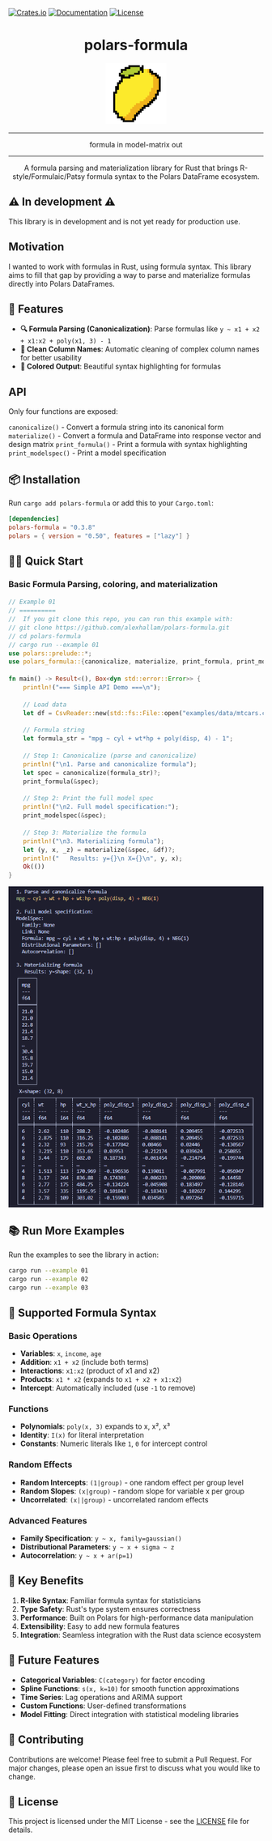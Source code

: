 
[![Crates.io](https://img.shields.io/crates/v/polars-formula.svg)](https://crates.io/crates/polars-formula)
[![Documentation](https://docs.rs/polars-formula/badge.svg)](https://docs.rs/polars-formula)
[![License](https://img.shields.io/crates/l/polars-formula.svg)](LICENSE)

<h1 align="center">polars-formula</h1>


<p align="center">
  <img src="img/mango_pixel.png" alt="logo" width="120">
</p>

---
<p align="center">formula in model-matrix out</p>

---

<p align="center">A formula parsing and materialization library for Rust that brings R-style/Formulaic/Patsy formula syntax to the Polars DataFrame ecosystem.</p>


## ⚠️ In development ⚠️

This library is in development and is not yet ready for production use.

## Motivation

I wanted to work with formulas in Rust, using formula syntax. This library aims to fill that gap by providing a way to parse and materialize formulas directly into Polars DataFrames.

## 🚀 Features

- **🔍 Formula Parsing (Canonicalization)**: Parse formulas like `y ~ x1 + x2 + x1:x2 + poly(x1, 3) - 1`
- **🧹 Clean Column Names**: Automatic cleaning of complex column names for better usability
- **🎨 Colored Output**: Beautiful syntax highlighting for formulas

## API

Only four functions are exposed:

`canonicalize()` - Convert a formula string into its canonical form
`materialize()` - Convert a formula and DataFrame into response vector and design matrix
`print_formula()` - Print a formula with syntax highlighting
`print_modelspec()` - Print a model specification


## 📦 Installation

Run `cargo add polars-formula` or add this to your `Cargo.toml`:

```toml
[dependencies]
polars-formula = "0.3.8"
polars = { version = "0.50", features = ["lazy"] }
```

## 🏃‍♂️ Quick Start

### Basic Formula Parsing, coloring, and materialization


```rust
// Example 01
// ==========
//  If you git clone this repo, you can run this example with:
// git clone https://github.com/alexhallam/polars-formula.git
// cd polars-formula
// cargo run --example 01
use polars::prelude::*;
use polars_formula::{canonicalize, materialize, print_formula, print_modelspec};

fn main() -> Result<(), Box<dyn std::error::Error>> {
    println!("=== Simple API Demo ===\n");

    // Load data
    let df = CsvReader::new(std::fs::File::open("examples/data/mtcars.csv")?).finish()?;

    // Formula string
    let formula_str = "mpg ~ cyl + wt*hp + poly(disp, 4) - 1";

    // Step 1: Canonicalize (parse and canonicalize)
    println!("\n1. Parse and canonicalize formula");
    let spec = canonicalize(formula_str)?;
    print_formula(&spec);

    // Step 2: Print the full model spec
    println!("\n2. Full model specification:");
    print_modelspec(&spec);

    // Step 3: Materialize the formula
    println!("\n3. Materializing formula");
    let (y, x, _z) = materialize(&spec, &df)?;
    println!("   Results: y={}\n X={}\n", y, x);
    Ok(())
}
```

<p align="center">
  <img src="img/output.png" alt="output">
</p>

## 📚 Run More Examples

Run the examples to see the library in action:

```bash
cargo run --example 01
cargo run --example 02
cargo run --example 03

```

## 🔧 Supported Formula Syntax

### Basic Operations
- **Variables**: `x`, `income`, `age`
- **Addition**: `x1 + x2` (include both terms)
- **Interactions**: `x1:x2` (product of x1 and x2)
- **Products**: `x1 * x2` (expands to `x1 + x2 + x1:x2`)
- **Intercept**: Automatically included (use `-1` to remove)

### Functions
- **Polynomials**: `poly(x, 3)` expands to x, x², x³
- **Identity**: `I(x)` for literal interpretation
- **Constants**: Numeric literals like `1`, `0` for intercept control

### Random Effects
- **Random Intercepts**: `(1|group)` - one random effect per group level
- **Random Slopes**: `(x|group)` - random slope for variable x per group
- **Uncorrelated**: `(x||group)` - uncorrelated random effects

### Advanced Features
- **Family Specification**: `y ~ x, family=gaussian()`
- **Distributional Parameters**: `y ~ x + sigma ~ z`
- **Autocorrelation**: `y ~ x + ar(p=1)`

## 🎯 Key Benefits

1. **R-like Syntax**: Familiar formula syntax for statisticians
2. **Type Safety**: Rust's type system ensures correctness
3. **Performance**: Built on Polars for high-performance data manipulation
4. **Extensibility**: Easy to add new formula features
5. **Integration**: Seamless integration with the Rust data science ecosystem

## 🔮 Future Features

- **Categorical Variables**: `C(category)` for factor encoding
- **Spline Functions**: `s(x, k=10)` for smooth function approximations
- **Time Series**: Lag operations and ARIMA support
- **Custom Functions**: User-defined transformations
- **Model Fitting**: Direct integration with statistical modeling libraries

## 🤝 Contributing

Contributions are welcome! Please feel free to submit a Pull Request. For major changes, please open an issue first to discuss what you would like to change.

## 📄 License

This project is licensed under the MIT License - see the [LICENSE](LICENSE) file for details.
